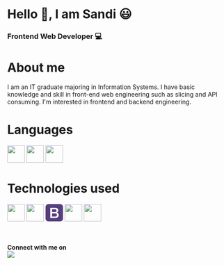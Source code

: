# Hello :wave:, I am Sandi 😃

### Frontend Web Developer :computer:

# About me

I am an IT graduate majoring in Information Systems. I have basic knowledge and skill in front-end web engineering such as slicing and API consuming. I'm interested in frontend and backend engineering.

# Languages

<div>
<code><img height="40" width="40" src="https://www.computerhope.com/jargon/j/javascript.png"></code>
<code><img height="40" width="40" src="https://play-lh.googleusercontent.com/85WnuKkqDY4gf6tndeL4_Ng5vgRk7PTfmpI4vHMIosyq6XQ7ZGDXNtYG2s0b09kJMw"></code>
<code><img height="40" width="40" src="https://play-lh.googleusercontent.com/RTAZb9E639F4JBcuBRTPEk9_92I-kaKgBMw4LFxTGhdCQeqWukXh74rTngbQpBVGxqo"></code>
</div>

# Technologies used

<div>
<code><img height="40" width="40" src="https://cdn.worldvectorlogo.com/logos/react-1.svg"></code>
<code><img height="40" width="40" src="https://seeklogo.com/images/N/next-js-logo-8FCFF51DD2-seeklogo.com.png"></code>
<code><img height="40" width="40" src="https://raw.githubusercontent.com/github/explore/80688e429a7d4ef2fca1e82350fe8e3517d3494d/topics/bootstrap/bootstrap.png"></code>
<code><img height="40" width="40" src="https://avatars.githubusercontent.com/u/6853419?s=200&v=4"></code>
<code><img height="40" width="40" src= "https://i.pinimg.com/originals/66/8c/cc/668cccb3f734f342e07c0185e6d9a975.png"></code>

</div>

<br>
<br>
<p><b>Connect with me on</b>
<br>	
<a target="_blank" href="https://www.linkedin.com/in/adithia-simangunsong-a43a70236/"><img src="https://img.shields.io/badge/-LinkedIn-0077B5?style=for-the-badge&logo=Linkedin&logoColor=white"></img></a>

<br>
</p>
